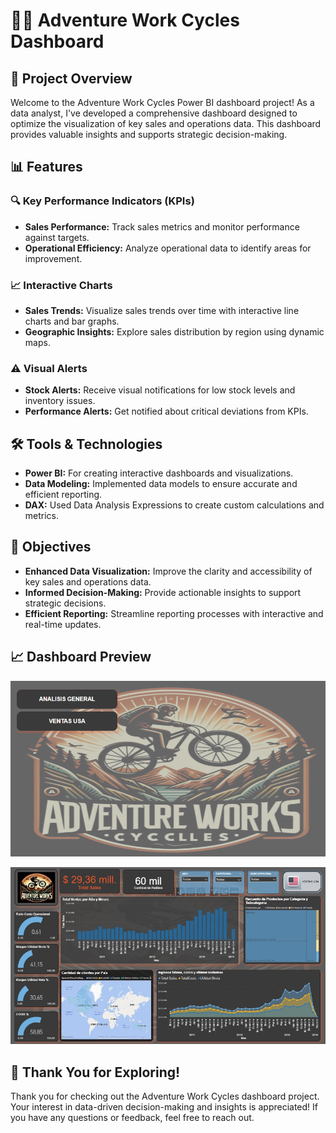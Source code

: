  # 🚴‍♂️ **Adventure Work Cycles Dashboard**

## 🌟 **Project Overview**
Welcome to the Adventure Work Cycles Power BI dashboard project! As a data analyst, I've developed a comprehensive dashboard designed to optimize the visualization of key sales and operations data. This dashboard provides valuable insights and supports strategic decision-making.

## 📊 **Features**

### 🔍 **Key Performance Indicators (KPIs)**
- **Sales Performance:** Track sales metrics and monitor performance against targets.
- **Operational Efficiency:** Analyze operational data to identify areas for improvement.

### 📈 **Interactive Charts**
- **Sales Trends:** Visualize sales trends over time with interactive line charts and bar graphs.
- **Geographic Insights:** Explore sales distribution by region using dynamic maps.

### ⚠️ **Visual Alerts**
- **Stock Alerts:** Receive visual notifications for low stock levels and inventory issues.
- **Performance Alerts:** Get notified about critical deviations from KPIs.

## 🛠 **Tools & Technologies**
- **Power BI:** For creating interactive dashboards and visualizations.
- **Data Modeling:** Implemented data models to ensure accurate and efficient reporting.
- **DAX:** Used Data Analysis Expressions to create custom calculations and metrics.

## 🚀 **Objectives**
- **Enhanced Data Visualization:** Improve the clarity and accessibility of key sales and operations data.
- **Informed Decision-Making:** Provide actionable insights to support strategic decisions.
- **Efficient Reporting:** Streamline reporting processes with interactive and real-time updates.

## 📈 **Dashboard Preview**

<p align="center">
  <img src="https://github.com/danielafortiruiz/AdventureWorkCycles/blob/main/AWC%20IMG%201.png?raw=true" alt="Descripción de la imagen" width="600"/>
</p>

<p align="center">
  <img src="https://github.com/danielafortiruiz/AdventureWorkCycles/blob/main/Captura%20de%20pantalla%202024-07-11%20121534.jpg?raw=true" alt="Descripción de la imagen" width="600"/>
</p>

## 🙌 **Thank You for Exploring!**
Thank you for checking out the Adventure Work Cycles dashboard project. Your interest in data-driven decision-making and insights is appreciated! If you have any questions or feedback, feel free to reach out.

